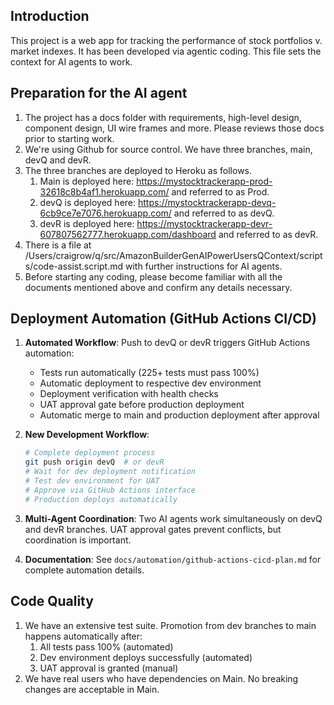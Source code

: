 ## Introduction
This project is a web app for tracking the performance of stock portfolios v. market indexes. It has been developed via agentic coding. This file sets the context for AI agents to work. 

## Preparation for the AI agent
1. The project has a docs folder with requirements, high-level design, component design, UI wire frames and more. Please reviews those docs prior to starting work. 
2. We're using Github for source control. We have three branches, main, devQ and devR. 
3. The three branches are deployed to Heroku as follows.
    1. Main is deployed here: https://mystocktrackerapp-prod-32618c8b4af1.herokuapp.com/
    and referred to as Prod. 
    2. devQ is deployed here: https://mystocktrackerapp-devq-6cb9ce7e7076.herokuapp.com/ and referred to as devQ. 
    3. devR is deployed here: https://mystocktrackerapp-devr-607807562777.herokuapp.com/dashboard and referred to as devR.
4. There is a file at /Users/craigrow/q/src/AmazonBuilderGenAIPowerUsersQContext/scripts/code-assist.script.md with further instructions for AI agents. 
5. Before starting any coding, please become familiar with all the documents mentioned above and confirm any details necessary.

## Deployment Automation (GitHub Actions CI/CD)
1. **Automated Workflow**: Push to devQ or devR triggers GitHub Actions automation:
   - Tests run automatically (225+ tests must pass 100%)
   - Automatic deployment to respective dev environment
   - Deployment verification with health checks
   - UAT approval gate before production deployment
   - Automatic merge to main and production deployment after approval

2. **New Development Workflow**:
   ```bash
   # Complete deployment process
   git push origin devQ  # or devR
   # Wait for dev deployment notification
   # Test dev environment for UAT
   # Approve via GitHub Actions interface
   # Production deploys automatically
   ```

3. **Multi-Agent Coordination**: Two AI agents work simultaneously on devQ and devR branches. UAT approval gates prevent conflicts, but coordination is important.

4. **Documentation**: See `docs/automation/github-actions-cicd-plan.md` for complete automation details.

## Code Quality
1. We have an extensive test suite. Promotion from dev branches to main happens automatically after:
    1. All tests pass 100% (automated)
    2. Dev environment deploys successfully (automated)
    3. UAT approval is granted (manual)
2. We have real users who have dependencies on Main. No breaking changes are acceptable in Main. 


